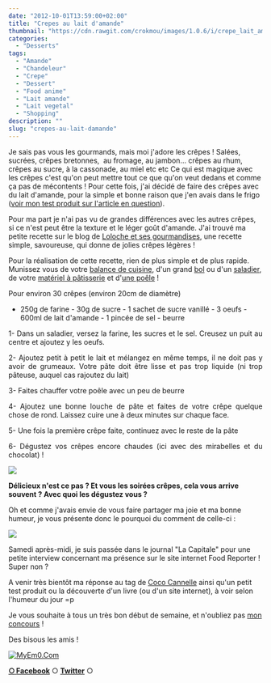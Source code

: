 ```yaml
---
date: "2012-10-01T13:59:00+02:00"
title: "Crepes au lait d'amande"
thumbnail: "https://cdn.rawgit.com/crokmou/images/1.0.6/i/crepe_lait_amande_vanille.jpg"
categories:
  - "Desserts"
tags:
  - "Amande"
  - "Chandeleur"
  - "Crepe"
  - "Dessert"
  - "Food anime"
  - "Lait amande"
  - "Lait vegetal"
  - "Shopping"
description: ""
slug: "crepes-au-lait-damande"
---
```


Je sais pas vous les gourmands, mais moi j'adore les crêpes ! Salées, sucrées, crêpes bretonnes,  au fromage, au jambon... crêpes au rhum, crêpes au sucre, à la cassonade, au miel etc etc Ce qui est magique avec les crêpes c'est qu'on peut mettre tout ce que qu'on veut dedans et comme ça pas de mécontents ! Pour cette fois, j'ai décidé de faire des crêpes avec du lait d'amande, pour la simple et bonne raison que j'en avais dans le frigo ([voir mon test produit sur l'article en question](https://crokmou.com/2012/09/lait-damande-alpro-vendrediiii-test.html)).

Pour ma part je n'ai pas vu de grandes différences avec les autres crêpes, si ce n'est peut être la texture et le léger goût d'amande. J'ai trouvé ma petite recette sur le blog de [Loloche et ses gourmandises](http://loloche-et-ses-gourmandises.over-blog.com/article-crepes-au-lait-d-amandes-100131844-comments.html#anchorComment), une recette simple, savoureuse, qui donne de jolies crêpes légères !

Pour la réalisation de cette recette, rien de plus simple et de plus rapide. Munissez vous de votre [balance de cuisine](http://www.rueducommerce.fr/m/pl/malid:9633601), d'un grand [bol](http://www.rueducommerce.fr/m/pl/malid:4769881) ou d'un [saladier](http://www.rueducommerce.fr/m/pl/malid:4769897), de votre [matériel à pâtisserie](http://www.rueducommerce.fr/m/pl/malid:12468605) et d'[une poêle](http://www.rueducommerce.fr/m/pl/malid:4769951) !

Pour environ 30 crêpes (environ 20cm de diamètre)

- 250g de farine - 30g de sucre - 1 sachet de sucre vanillé - 3 oeufs - 600ml de lait d'amande - 1 pincée de sel - beurre

<div style="text-align: justify;">1- Dans un saladier, versez la farine, les sucres et le sel. Creusez un puit au centre et ajoutez y les oeufs.

2- Ajoutez petit à petit le lait et mélangez en même temps, il ne doit pas y avoir de grumeaux. Votre pâte doit être lisse et pas trop liquide (ni trop pâteuse, auquel cas rajoutez du lait)

3- Faites chauffer votre poêle avec un peu de beurre

4- Ajoutez une bonne louche de pâte et faites de votre crêpe quelque chose de rond. Laissez cuire une à deux minutes sur chaque face.

5- Une fois la première crêpe faite, continuez avec le reste de la pâte

6- Dégustez vos crêpes encore chaudes (ici avec des mirabelles et du chocolat) !

</div>

[![](http://2.bp.blogspot.com/-njW3yfsXLmU/UGCiIozV0fI/AAAAAAAAElU/_mP5gioynTI/s640/crepe_lait_amande_crokmou.gif)](http://2.bp.blogspot.com/-njW3yfsXLmU/UGCiIozV0fI/AAAAAAAAElU/_mP5gioynTI/s1600/crepe_lait_amande_crokmou.gif)

**Délicieux n'est ce pas ? Et vous les soirées crêpes, cela vous arrive souvent ? Avec quoi les dégustez vous ?**

Oh et comme j'avais envie de vous faire partager ma joie et ma bonne humeur, je vous présente donc le pourquoi du comment de celle-ci :

[![](http://2.bp.blogspot.com/-qn34HuDxNC4/UGmRR7SQFAI/AAAAAAAAErs/E-bD_R8YA8c/s640/Journal_capitale.jpg)](http://2.bp.blogspot.com/-qn34HuDxNC4/UGmRR7SQFAI/AAAAAAAAErs/E-bD_R8YA8c/s1600/Journal_capitale.jpg)

Samedi après-midi, je suis passée dans le journal "La Capitale" pour une petite interview concernant ma présence sur le site internet Food Reporter ! Super non ?

A venir très bientôt ma réponse au tag de [Coco Cannelle](http://coco-cannelle.blogspot.be/) ainsi qu'un petit test produit ou la découverte d'un livre (ou d'un site internet), à voir selon l'humeur du jour =p

Je vous souhaite à tous un très bon début de semaine, et n'oubliez pas [mon concours](https://crokmou.com/2012/09/gagnez-un-tablier-de-cuisine.html) !

Des bisous les amis !

[![MyEm0.Com](http://i269.photobucket.com/albums/jj72/myem0/02/cute-panda-emoticon-006.gif)](http://www.myem0.com/emoticon/cute-panda-emoticon/)

[**○<span style="font-size: xx-small; margin: 0px; outline: 0px; padding: 0px;"><span style="font-family: Arial, Helvetica, sans-serif; margin: 0px; outline: 0px; padding: 0px;"> </span></span>Facebook**](https://www.facebook.com/pages/CroKMou/148093255259077) ○ [**Twitter**](https://twitter.com/Crokmou) ○